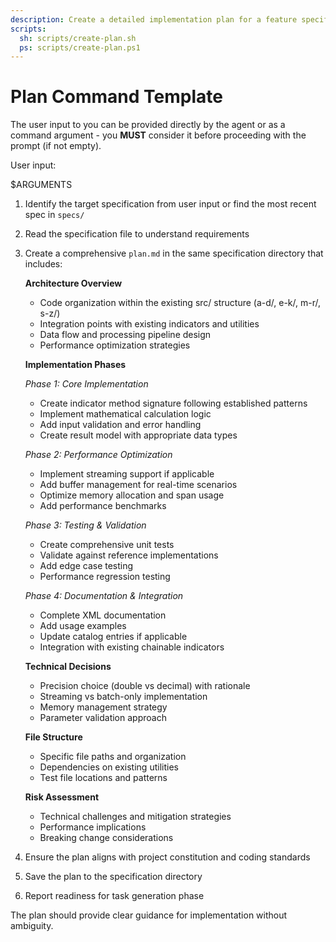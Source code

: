 ```yaml
---
description: Create a detailed implementation plan for a feature specification.
scripts:
  sh: scripts/create-plan.sh
  ps: scripts/create-plan.ps1
---
```


# Plan Command Template

The user input to you can be provided directly by the agent or as a command argument - you **MUST** consider it before proceeding with the prompt (if not empty).

User input:

$ARGUMENTS

1. Identify the target specification from user input or find the most recent spec in `specs/`
2. Read the specification file to understand requirements
3. Create a comprehensive `plan.md` in the same specification directory that includes:

   **Architecture Overview**
   - Code organization within the existing src/ structure (a-d/, e-k/, m-r/, s-z/)
   - Integration points with existing indicators and utilities
   - Data flow and processing pipeline design
   - Performance optimization strategies

   **Implementation Phases**

   *Phase 1: Core Implementation*
   - Create indicator method signature following established patterns
   - Implement mathematical calculation logic
   - Add input validation and error handling
   - Create result model with appropriate data types

   *Phase 2: Performance Optimization*
   - Implement streaming support if applicable
   - Add buffer management for real-time scenarios
   - Optimize memory allocation and span usage
   - Add performance benchmarks

   *Phase 3: Testing & Validation*
   - Create comprehensive unit tests
   - Validate against reference implementations
   - Add edge case testing
   - Performance regression testing

   *Phase 4: Documentation & Integration*
   - Complete XML documentation
   - Add usage examples
   - Update catalog entries if applicable
   - Integration with existing chainable indicators

   **Technical Decisions**
   - Precision choice (double vs decimal) with rationale
   - Streaming vs batch-only implementation
   - Memory management strategy
   - Parameter validation approach

   **File Structure**
   - Specific file paths and organization
   - Dependencies on existing utilities
   - Test file locations and patterns

   **Risk Assessment**
   - Technical challenges and mitigation strategies
   - Performance implications
   - Breaking change considerations

4. Ensure the plan aligns with project constitution and coding standards
5. Save the plan to the specification directory
6. Report readiness for task generation phase

The plan should provide clear guidance for implementation without ambiguity.
